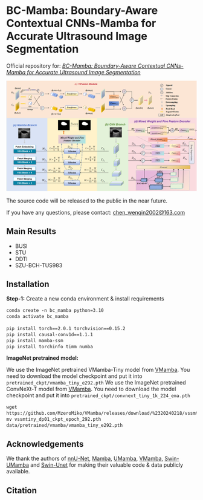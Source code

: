 # BC-Mamba: Boundary-Aware Contextual CNNs-Mamba for Accurate Ultrasound Image Segmentation

Official repository for: *[BC-Mamba: Boundary-Aware Contextual CNNs-Mamba for Accurate Ultrasound Image Segmentation](https://github.com/ScholarChen20/HCMNet)*

![HCMNet.png](assets/HCMNet.png)

The source code will be released to the public in the near future.

If you have any questions, please contact: chen_wenqin2002@163.com

## Main Results

- BUSI
- STU
- DDTI
- SZU-BCH-TUS983

## Installation

**Step-1:** Create a new conda environment & install requirements

```shell
conda create -n bc_mamba python=3.10
conda activate bc_mamba

pip install torch==2.0.1 torchvision==0.15.2
pip install causal-conv1d==1.1.1
pip install mamba-ssm
pip install torchinfo timm numba
```

**ImageNet pretrained model:** 

We use the ImageNet pretrained VMamba-Tiny model from [VMamba](https://github.com/MzeroMiko/VMamba). You need to download the model checkpoint and put it into `pretrained_ckpt/vmamba_tiny_e292.pth`
We use the ImageNet pretrained ConvNeXt-T model from [VMamba](https://github.com/facebookresearch/ConvNeXt). You need to download the model checkpoint and put it into `pretrained_ckpt/convnext_tiny_1k_224_ema.pth`

```
wget https://github.com/MzeroMiko/VMamba/releases/download/%2320240218/vssmtiny_dp01_ckpt_epoch_292.pth
mv vssmtiny_dp01_ckpt_epoch_292.pth data/pretrained/vmamba/vmamba_tiny_e292.pth
```


## Acknowledgements

We thank the authors of [nnU-Net](https://github.com/MIC-DKFZ/nnUNet), [Mamba](https://github.com/state-spaces/mamba), [UMamba](https://github.com/bowang-lab/U-Mamba), [VMamba](https://github.com/MzeroMiko/VMamba), [Swin-UMamba](https://github.com/JiarunLiu/Swin-UMamba) and [Swin-Unet](https://github.com/HuCaoFighting/Swin-Unet) for making their valuable code & data publicly available.


## Citation

```

```


